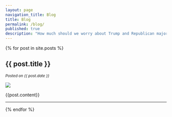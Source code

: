 ```yaml
---
layout: page
navigation_title: Blog
title: Blog
permalink: /blog/
published: true
description: "How much should we worry about Trump and Republican majority government? We will suggest strategic and tactical actions to help, including supporting efforts, organizations or politicians local or national." 
---
```


{% for post in site.posts %}
    <article class="post">
      <h1 class="entry-title">{{ post.title }}</h1>
      <p><em><small>Posted on <time class="published" datetime="{{ post.date | date_to_xmlschema }}">{{ post.date }}</time></small></em></p>
      <p><img src="{{site.baseurl}}/media/{{post.cover}}"></p>
      <div class="post-content">
      	{{post.content}}
      </div>
    </article>
    <hr>
{% endfor %}